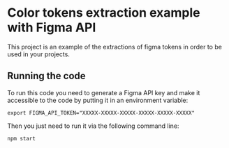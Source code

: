 # Color tokens extraction example with Figma API

This project is an example of the extractions of figma tokens in order to be used in your projects.

## Running the code

To run this code you need to generate a Figma API key and make it accessible to the code by putting it in an environment variable:
```
export FIGMA_API_TOKEN="XXXXX-XXXXX-XXXXX-XXXXX-XXXXX-XXXXX"
```

Then you just need to run it via the following command line:
```
npm start
```
